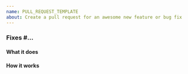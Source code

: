 ```yaml
---
name: PULL_REQUEST_TEMPLATE
about: Create a pull request for an awesome new feature or bug fix
---
```


<!---
Thanks for your pull request 😄! Please fill in the information below so we can quickly review and merge your PR.

If you feel the template doesn't apply to your PR, feel free to ignore it
-->

<!-- Please enter the issue number that's fixed with this PR, or delete this line if there's no related issue -->

### Fixes #...

#### What it does

<!-- Please provide some info about what this PR changes on a functional level -->
<!-- If you've already linked to an issue, you might not need to provide a lot of extra info here -->

#### How it works

<!-- Provide some technical info on what you've changed and why -->
<!-- If your PR is documentation, feel free to remove this line -->
